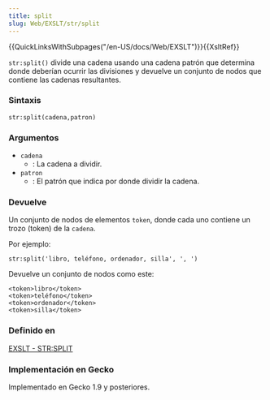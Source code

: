 ```yaml
---
title: split
slug: Web/EXSLT/str/split
---
```


{{QuickLinksWithSubpages("/en-US/docs/Web/EXSLT")}}{{XsltRef}}

`str:split()` divide una cadena usando una cadena patrón que determina donde deberían ocurrir las divisiones y devuelve un conjunto de nodos que contiene las cadenas resultantes.

### Sintaxis

```
str:split(cadena,patron)
```

### Argumentos

- `cadena`
  - : La cadena a dividir.
- `patron`
  - : El patrón que indica por donde dividir la cadena.

### Devuelve

Un conjunto de nodos de elementos `token`, donde cada uno contiene un trozo (token) de la `cadena`.

Por ejemplo:

```
str:split('libro, teléfono, ordenador, silla', ', ')
```

Devuelve un conjunto de nodos como este:

```
<token>libro</token>
<token>teléfono</token>
<token>ordenador</token>
<token>silla</token>
```

### Definido en

[EXSLT - STR:SPLIT](http://www.exslt.org/str/functions/split/index.html)

### Implementación en Gecko

Implementado en Gecko 1.9 y posteriores.
